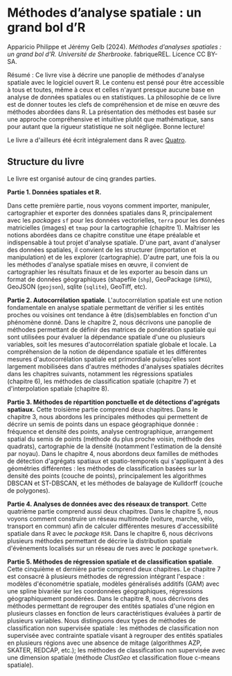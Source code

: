 # Méthodes d’analyse spatiale&nbsp;: un grand bol d’R

Apparicio Philippe et Jérémy Gelb (2024). _Méthodes d’analyses spatiales&nbsp;: un grand bol d’R. Université de Sherbrooke_. fabriqueREL. Licence CC BY-SA.

Résumé&nbsp;: Ce livre vise à décrire une panoplie de méthodes d'analyse spatiale avec le logiciel ouvert R. Le contenu est pensé pour être accessible à tous et toutes, même à ceux et celles n'ayant presque aucune base en analyse de données spatiales ou en statistiques. La philosophie de ce livre est de donner toutes les clefs de compréhension et de mise en œuvre des méthodes abordées dans R. La présentation des méthodes est basée sur une approche compréhensive et intuitive plutôt que mathématique, sans pour autant que la rigueur statistique ne soit négligée. Bonne lecture!

Le livre a d'ailleurs été écrit intégralement dans R avec [Quatro](https://quarto.org/).

## Structure du livre

Le livre est organisé autour de cinq grandes parties.

**Partie 1. Données spatiales et R.** 

Dans cette première partie, nous voyons comment importer, manipuler, cartographier et exporter des données spatiales dans R, principalement avec les *packages* `sf` pour les données vectorielles, `terra` pour les données matricielles (images) et `tmap` pour la cartographie (chapitre&nbsp;1). Maîtriser les notions abordées dans ce chapitre constitue une étape préalable et indispensable à tout projet d'analyse spatiale. D'une part, avant d'analyser des données spatiales, il convient de les structurer (importation et manipulation) et de les explorer (cartographie). D'autre part, une fois la ou les méthodes d'analyse spatiale mises en œuvre, il convient de cartographier les résultats finaux et de les exporter au besoin dans un format de données géographiques (shapefile (`shp`), GeoPackage (`GPKG`), GeoJSON (`geojson`), sqlite (`sqlite`), GeoTiff, etc).

**Partie 2. Autocorrélation spatiale**. 
L'autocorrélation spatiale est une notion fondamentale en analyse spatiale permettant de vérifier si les entités proches ou voisines ont tendance à être (dis)semblables en fonction d'un phénomène donné. Dans le chapitre 2, nous décrivons une panoplie de méthodes permettant de définir des matrices de pondération spatiale qui sont utilisées pour évaluer la dépendance spatiale d'une ou plusieurs variables, soit les mesures d'autocorrélation spatiale globale et locale. La compréhension de la notion de dépendance spatiale et les différentes mesures d'autocorrélation spatiale est primordiale puisqu'elles sont largement mobilisées dans d'autres méthodes d'analyses spatiales décrites dans les chapitres suivants, notamment les régressions spatiales (chapitre&nbsp;6), les méthodes de classification spatiale (chapitre&nbsp;7) et d'interpolation spatiale (chapitre 8).

**Partie 3. Méthodes de répartition ponctuelle et de détections d'agrégats spatiaux.** 
Cette troisième partie comprend deux chapitres. Dans le chapitre&nbsp;3, nous abordons les principales méthodes qui permettent de décrire un semis de points dans un espace géographique donnée&nbsp;: fréquence et densité des points, analyse centrographique, arrangement spatial du semis de points (méthode du plus proche voisin, méthode des quadrats), cartographie de la densité (notamment l'estimation de la densité par noyau). Dans le chapitre&nbsp;4, nous abordons deux familles de méthodes de détection d'agrégats spatiaux et spatio-temporels qui s'appliquent à des géométries différentes&nbsp;: les méthodes de classification basées sur la densité des points (couche de points), principalement les algorithmes DBSCAN et ST-DBSCAN, et les méthodes de balayage de Kulldorff (couche de polygones).

**Partie 4. Analyses de données avec des réseaux de transport**. 
Cette quatrième partie comprend aussi deux chapitres. Dans le chapitre&nbsp;5, nous voyons comment construire un réseau multimode (voiture, marche, vélo, transport en commun) afin de calculer différentes mesures d'accessibilité spatiale dans R avec le *package* `R5R`. Dans le chapitre&nbsp;6, nous décrivons plusieurs méthodes permettant de décrire la distribution spatiale d'évènements localisés sur un réseau de rues avec le *package* `spnetwork`.

**Partie 5. Méthodes de régression spatiale et de classification spatiale**. 
Cette cinquième et dernière partie comprend deux chapitres. Le chapitre&nbsp;7 est consacré à plusieurs méthodes de régression intégrant l'espace&nbsp;: modèles d'économétrie spatiale, modèles généralisés additifs (GAM) avec une spline bivariée sur les coordonnées géographiques, régressions géographiquement pondérées. Dans le chapitre 8, nous décrivons des méthodes permettant de regrouper des entités spatiales d'une région en plusieurs classes en fonction de leurs caractéristiques évaluées à partir de plusieurs variables. Nous distinguons deux types de méthodes de classification non supervisée spatiale&nbsp;: les méthodes de classification non supervisée avec contrainte spatiale visant à regrouper des entités spatiales en plusieurs régions avec une absence de mitage (algorithmes AZP, SKATER, REDCAP, etc.); les méthodes de classification non supervisée avec une dimension spatiale (méthode *ClustGeo* et classification floue c-means spatiale).
